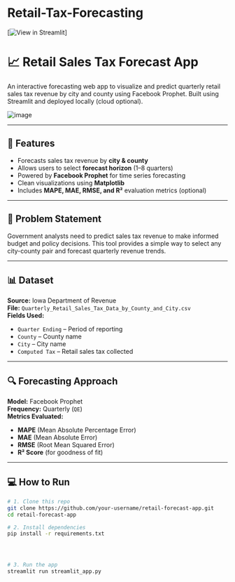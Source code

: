 # Retail-Tax-Forecasting
[![View in Streamlit](([https://your-app-link](https://retail-sales-tax-forecasting-9pjnwev2l4zjyc9buzujjy.streamlit.app/))
)]
# 📈 Retail Sales Tax Forecast App

An interactive forecasting web app to visualize and predict quarterly retail sales tax revenue by city and county using Facebook Prophet. Built using Streamlit and deployed locally (cloud optional).

![image](https://github.com/user-attachments/assets/fe0c6995-1b41-4fd2-8e68-1f80cea39ed6)

---

## 🚀 Features

- Forecasts sales tax revenue by **city & county**
- Allows users to select **forecast horizon** (1–8 quarters)
- Powered by **Facebook Prophet** for time series forecasting
- Clean visualizations using **Matplotlib**
- Includes **MAPE, MAE, RMSE, and R²** evaluation metrics (optional)

---

## 🧠 Problem Statement

Government analysts need to predict sales tax revenue to make informed budget and policy decisions. This tool provides a simple way to select any city-county pair and forecast quarterly revenue trends.

---

## 📊 Dataset

**Source:** Iowa Department of Revenue  
**File:** `Quarterly_Retail_Sales_Tax_Data_by_County_and_City.csv`  
**Fields Used:**
- `Quarter Ending` – Period of reporting
- `County` – County name
- `City` – City name
- `Computed Tax` – Retail sales tax collected

---

## 🔍 Forecasting Approach

**Model:** Facebook Prophet  
**Frequency:** Quarterly (`QE`)  
**Metrics Evaluated:**
- **MAPE** (Mean Absolute Percentage Error)
- **MAE** (Mean Absolute Error)
- **RMSE** (Root Mean Squared Error)
- **R² Score** (for goodness of fit)

---

## 💻 How to Run

```bash
# 1. Clone this repo
git clone https://github.com/your-username/retail-forecast-app.git
cd retail-forecast-app

# 2. Install dependencies
pip install -r requirements.txt




# 3. Run the app
streamlit run streamlit_app.py
